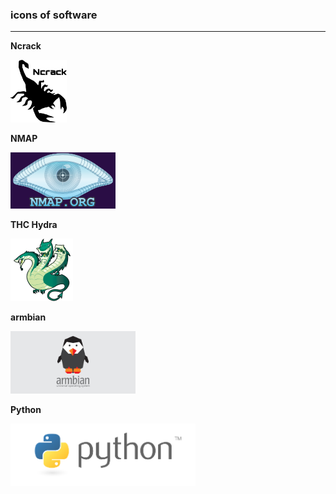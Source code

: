### icons of software
---

**Ncrack**

<img src="../image/ncrack_logo.png" height=100>

**NMAP**

![image](../image/nmap.png)


**THC Hydra**

![image](../image/hydra-100x100.png)


**armbian**

<img src="../image/armbian.png" height=100>

**Python**

<img src="../image/python.png" height=100>

